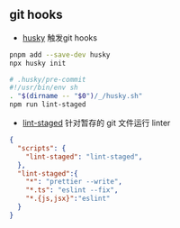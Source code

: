 ## git hooks
- [husky](https://typicode.github.io/husky/) 触发git hooks
```bash
pnpm add --save-dev husky
npx husky init
```
```bash
# .husky/pre-commit
#!/usr/bin/env sh
. "$(dirname -- "$0")/_/husky.sh"
npm run lint-staged
```
- [lint-staged](https://www.npmjs.com/package/lint-staged#configuration) 针对暂存的 git 文件运行 linter
```json
{
  "scripts": {
    "lint-staged": "lint-staged",
  },
  "lint-staged":{
    "*": "prettier --write",
    "*.ts": "eslint --fix",
    "*.{js,jsx}":"eslint"
  }
}
```
